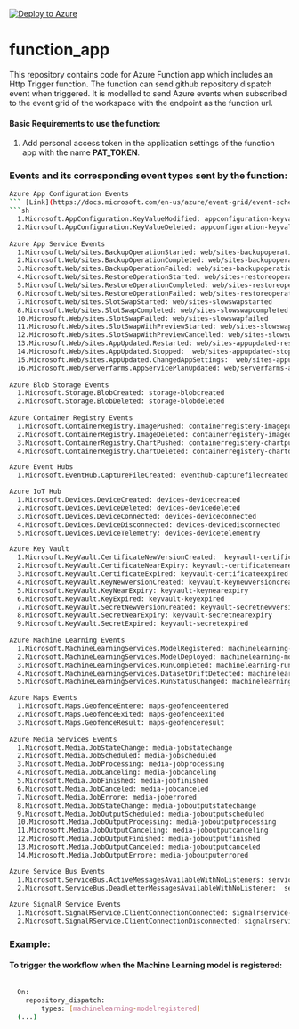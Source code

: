  [![Deploy to Azure](<img src="https://aka.ms/deploytoazurebutton"/>)](https://portal.azure.com/#create/Microsoft.Template/uri/https%3A%2F%2Fgithub.com%2FAyaz43%2Ffunction_app%2Fblob%2Fmaster%2F.cloud%2F.azure%2Fazuredeploy.json)

# function_app 
This repository contains code for Azure Function app which includes an Http Trigger function. The function can send github repository dispatch event when triggered. It is  modelled to send Azure events when subscribed to the event grid of the workspace with the endpoint as the function url. 

#### Basic Requirements to use the function:
1. Add personal access token in the application settings of the function app with the name **PAT_TOKEN**.

### Events and its corresponding event types sent by the function: 
```sh
Azure App Configuration Events
``` [Link](https://docs.microsoft.com/en-us/azure/event-grid/event-schema-app-configuration/)
```sh
  1.Microsoft.AppConfiguration.KeyValueModified: appconfiguration-keyvaluemodified
  2.Microsoft.AppConfiguration.KeyValueDeleted: appconfiguration-keyvaluedeleted
  
Azure App Service Events
  1.Microsoft.Web/sites.BackupOperationStarted: web/sites-backupoperationstarted
  2.Microsoft.Web/sites.BackupOperationCompleted: web/sites-backupoperationcompleted	
  3.Microsoft.Web/sites.BackupOperationFailed: web/sites-backupoperationfailed	
  4.Microsoft.Web/sites.RestoreOperationStarted: web/sites-restoreoperationstarted
  5.Microsoft.Web/sites.RestoreOperationCompleted: web/sites-restoreoperationcompleted
  6.Microsoft.Web/sites.RestoreOperationFailed: web/sites-restoreoperationfailed
  7.Microsoft.Web/sites.SlotSwapStarted: web/sites-slowswapstarted
  8.Microsoft.Web/sites.SlotSwapCompleted: web/sites-slowswapcompleted
  10.Microsoft.Web/sites.SlotSwapFailed: web/sites-slowswapfailed
  11.Microsoft.Web/sites.SlotSwapWithPreviewStarted: web/sites-slowswapwithpreviewstarted
  12.Microsoft.Web/sites.SlotSwapWithPreviewCancelled: web/sites-slowswapwithpreviewcancelled
  13.Microsoft.Web/sites.AppUpdated.Restarted: web/sites-appupdated-restarted
  14.Microsoft.Web/sites.AppUpdated.Stopped:  web/sites-appupdated-stopped
  15.Microsoft.Web/sites.AppUpdated.ChangedAppSettings:  web/sites-appupdated-changeappsettings
  16.Microsoft.Web/serverfarms.AppServicePlanUpdated: web/serverfarms-appserviceplanupdated
  
Azure Blob Storage Events
  1.Microsoft.Storage.BlobCreated: storage-blobcreated
  2.Microsoft.Storage.BlobDeleted: storage-blobdeleted
  
Azure Container Registry Events
  1.Microsoft.ContainerRegistry.ImagePushed: containerregistery-imagepushed
  2.Microsoft.ContainerRegistry.ImageDeleted: containerregistery-imagedeleted
  3.Microsoft.ContainerRegistry.ChartPushed: containerregistery-chartpushed
  4.Microsoft.ContainerRegistry.ChartDeleted: containerregistery-chartdeleted

Azure Event Hubs
  1.Microsoft.EventHub.CaptureFileCreated: eventhub-capturefilecreated

Azure IoT Hub
  1.Microsoft.Devices.DeviceCreated: devices-devicecreated
  2.Microsoft.Devices.DeviceDeleted: devices-devicedeleted
  3.Microsoft.Devices.DeviceConnected: devices-deviceconnected
  4.Microsoft.Devices.DeviceDisconnected: devices-devicedisconnected
  5.Microsoft.Devices.DeviceTelemetry: devices-devicetelementry

Azure Key Vault
  1.Microsoft.KeyVault.CertificateNewVersionCreated:  keyvault-certificatenewversioncreated, keyvault-certificatenearexpiry, 
  2.Microsoft.KeyVault.CertificateNearExpiry: keyvault-certificatenearexpiry
  3.Microsoft.KeyVault.CertificateExpired: keyvault-certificateexpired
  4.Microsoft.KeyVault.KeyNewVersionCreated: keyvault-keynewversioncreated
  5.Microsoft.KeyVault.KeyNearExpiry: keyvault-keynearexpiry
  6.Microsoft.KeyVault.KeyExpired: keyvault-keyexpired
  7.Microsoft.KeyVault.SecretNewVersionCreated: keyvault-secretnewversioncreated
  8.Microsoft.KeyVault.SecretNearExpiry: keyvault-secretnearexpiry
  9.Microsoft.KeyVault.SecretExpired: keyvault-secretexpired
  
Azure Machine Learning Events
  1.Microsoft.MachineLearningServices.ModelRegistered: machinelearning-modelregistered
  2.Microsoft.MachineLearningServices.ModelDeployed: machinelearning-modeldeployed
  3.Microsoft.MachineLearningServices.RunCompleted: machinelearning-runcompleted
  4.Microsoft.MachineLearningServices.DatasetDriftDetected: machinelearning-datadriftdetected
  5.Microsoft.MachineLearningServices.RunStatusChanged: machinelearning-runstatuschanged

Azure Maps Events
  1.Microsoft.Maps.GeofenceEntere: maps-geofenceentered 
  2.Microsoft.Maps.GeofenceExited: maps-geofenceexited
  3.Microsoft.Maps.GeofenceResult: maps-geofenceresult
  
Azure Media Services Events
  1.Microsoft.Media.JobStateChange: media-jobstatechange
  2.Microsoft.Media.JobScheduled: media-jobscheduled
  3.Microsoft.Media.JobProcessing: media-jobprocessing
  4.Microsoft.Media.JobCanceling: media-jobcanceling
  5.Microsoft.Media.JobFinished: media-jobfinished
  6.Microsoft.Media.JobCanceled: media-jobcanceled
  7.Microsoft.Media.JobErrore: media-joberrored
  8.Microsoft.Media.JobStateChange: media-joboutputstatechange
  9.Microsoft.Media.JobOutputScheduled: media-joboutputscheduled
  10.Microsoft.Media.JobOutputProcessing: media-joboutputprocessing
  11.Microsoft.Media.JobOutputCanceling: media-joboutputcanceling
  12.Microsoft.Media.JobOutputFinished: media-joboutputfinished
  13.Microsoft.Media.JobOutputCanceled: media-joboutputcanceled
  14.Microsoft.Media.JobOutputErrore: media-joboutputerrored

Azure Service Bus Events
  1.Microsoft.ServiceBus.ActiveMessagesAvailableWithNoListeners: servicebus-activemessageavailablewithnolisteners
  2.Microsoft.ServiceBus.DeadletterMessagesAvailableWithNoListener:  servicebus-deadlettermessagesavailablewithnolisteners
  
Azure SignalR Service Events
  1.Microsoft.SignalRService.ClientConnectionConnected: signalrservice-clientconnectionconnected
  2.Microsoft.SignalRService.ClientConnectionDisconnected: signalrservice-clientconnectiondisconnected

```
  
### Example:
#### To trigger the workflow when the Machine Learning model is registered:
```sh

  On:
    repository_dispatch:
        types: [machinelearning-modelregistered]
  (...)

```

